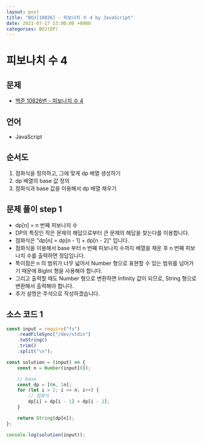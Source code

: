 ```yaml
---
layout: post
title: "BOJ[10826] - 피보나치 수 4 by JavaScript"
date: 2021-07-17 13:00:00 +0900
categories: BOJ(DP)
---
```


# 피보나치 수 4

## 문제

- [백준 10826번 - 피보나치 수 4](https://www.acmicpc.net/problem/10826)

## 언어

- JavaScript

## 순서도

1. 점화식을 정의하고, 그에 맞게 dp 배열 생성하기
2. dp 배열의 base 값 정의
3. 점화식과 base 값을 이용해서 dp 배열 채우기

## 문제 풀이 step 1

- dp[n] = n 번째 피보나치 수
- DP의 특징인 작은 문제의 해답으로부터 큰 문제의 해답을 찾는다를 이용합니다.
- 점화식은 "dp[n] = dp[n - 1] + dp[n - 2]" 입니다.
- 점화식을 이용해서 base 부터 n 번쨰 피보나치 수까지 배열을 채운 후 n 번째 피보나치 수를 출력하면 정답입니다.
- 특이점은 n 의 범위가 너무 넓어서 Number 형으로 표현할 수 있는 범위를 넘어가기 때문에 BigInt 형을 사용해야 합니다.
- 그리고 출력할 때도 Number 형으로 변환하면 Infinity 값이 되므로, String 형으로 변환해서 출력해야 합니다.
- 추가 설명은 주석으로 작성하겠습니다.

## 소스 코드 1

```jsx
const input = require("fs")
	.readFileSync("/dev/stdin")
	.toString()
	.trim()
	.split("\n");

const solution = (input) => {
	const n = Number(input[0]);

	// base
	const dp = [0n, 1n];
	for (let i = 2; i <= n; i++) {
		// 점화식
		dp[i] = dp[i - 1] + dp[i - 2];
	}

	return String(dp[n]);
};

console.log(solution(input));
```
